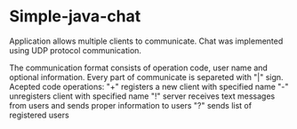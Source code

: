 # Simple-java-chat
Application allows multiple clients to communicate. Chat was implemented using UDP protocol communication. 

The communication format consists of operation code, user name and optional information. Every part of communicate is separeted with "|" sign.
Acepted code operations: 
"+" registers a new client with specified name
"-" unregisters client with specified name
"!" server receives text messages from users and sends proper information to users 
"?" sends list of registered users
